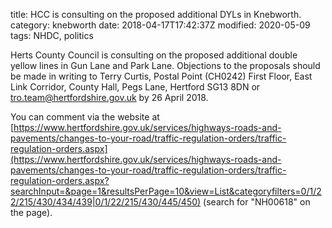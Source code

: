 title: HCC is consulting on the proposed additional DYLs in Knebworth.
category: knebworth
date: 2018-04-17T17:42:37Z
modified: 2020-05-09
tags: NHDC, politics

Herts County Council is consulting on the proposed additional double yellow lines in Gun Lane and Park Lane.
Objections to the proposals should be made in writing to Terry Curtis, Postal Point (CH0242) First Floor, East Link Corridor, County Hall, Pegs Lane, Hertford SG13 8DN or tro.team@hertfordshire.gov.uk by 26 April 2018.

You can comment via the website at [https://www.hertfordshire.gov.uk/services/highways-roads-and-pavements/changes-to-your-road/traffic-regulation-orders/traffic-regulation-orders.aspx](https://www.hertfordshire.gov.uk/services/highways-roads-and-pavements/changes-to-your-road/traffic-regulation-orders/traffic-regulation-orders.aspx?searchInput=&page=1&resultsPerPage=10&view=List&categoryfilters=0/1/22/215/430/434/439|0/1/22/215/430/445/450) (search for "NH00618" on the page).
